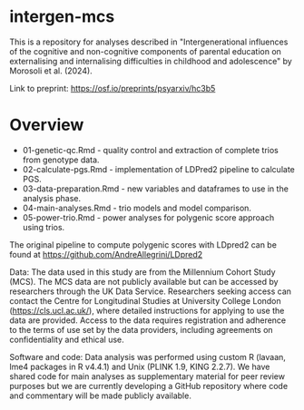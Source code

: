 # intergen-mcs
This is a repository for analyses described in "Intergenerational influences of the cognitive and non-cognitive components of parental education on externalising and internalising difficulties in childhood and adolescence" by Morosoli et al. (2024).

Link to preprint: https://osf.io/preprints/psyarxiv/hc3b5

# Overview

- 01-genetic-qc.Rmd - quality control and extraction of complete trios from genotype data.
- 02-calculate-pgs.Rmd - implementation of LDPred2 pipeline to calculate PGS.
- 03-data-preparation.Rmd - new variables and dataframes to use in the analysis phase.
- 04-main-analyses.Rmd - trio models and model comparison.
- 05-power-trio.Rmd - power analyses for polygenic score approach using trios.

The original pipeline to compute polygenic scores with LDpred2 can be found at https://github.com/AndreAllegrini/LDpred2

Data:
The data used in this study are from the Millennium Cohort Study (MCS). The MCS data are not publicly available but can be accessed by researchers through the UK Data Service. Researchers seeking access can contact the Centre for Longitudinal Studies at University College London (https://cls.ucl.ac.uk/), where detailed instructions for applying to use the data are provided. Access to the data requires registration and adherence to the terms of use set by the data providers, including agreements on confidentiality and ethical use.

Software and code:
Data analysis was performed using custom R (lavaan, lme4 packages in R v4.4.1) and Unix (PLINK 1.9, KING 2.2.7). We have shared code for main analyses as supplementary material for peer review purposes but we are currently developing a GitHub repository where code and commentary will be made publicly available.
